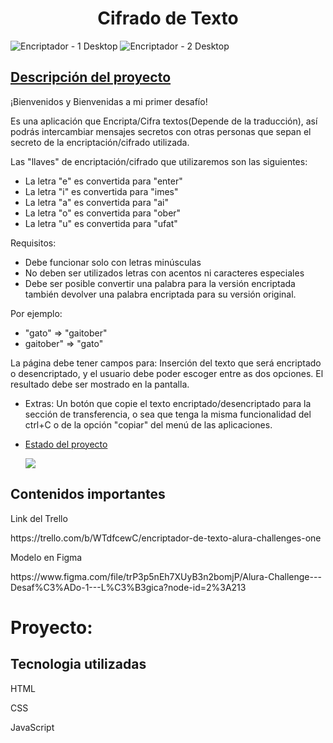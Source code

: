 <h1 align="center"> Cifrado de Texto </h1>

![Encriptador - 1 Desktop](https://user-images.githubusercontent.com/83296577/195405245-8a08387c-33db-4cbd-ad13-ea39d43be7a8.jpg)
![Encriptador - 2 Desktop](https://user-images.githubusercontent.com/83296577/195405276-99f4ffda-6061-4d6d-a27f-29ca1cb17e3c.jpg)


[<h2>Descripción del proyecto</h2>](#descripción-del-proyecto)
  <p align="left">
  
  ¡Bienvenidos y Bienvenidas a mi primer desafío!

Es una aplicación que Encripta/Cifra textos(Depende de la traducción), así podrás intercambiar mensajes secretos con otras personas que sepan el secreto de la encriptación/cifrado utilizada.

Las "llaves" de encriptación/cifrado que utilizaremos son las siguientes:

  
* La letra "e" es convertida para "enter"
* La letra "i" es convertida para "imes"
* La letra "a" es convertida para "ai"
* La letra "o" es convertida para "ober"
* La letra "u" es convertida para "ufat"
 
Requisitos:
- Debe funcionar solo con letras minúsculas
- No deben ser utilizados letras con acentos ni caracteres especiales
- Debe ser posible convertir una palabra para la versión encriptada también devolver una palabra encriptada para su versión original.

 Por ejemplo:
* "gato" => "gaitober"
* gaitober" => "gato"

La página debe tener campos para:
Inserción del texto que será encriptado o desencriptado, y el usuario debe poder escoger entre as dos opciones.
El resultado debe ser mostrado en la pantalla.

- Extras:
Un botón que copie el texto encriptado/desencriptado para la sección de transferencia, o sea que tenga la misma funcionalidad del ctrl+C o de la opción "copiar" del menú de las aplicaciones.

   </p>



* [Estado del proyecto](#Estado-del-proyecto)  
    <p align="left">
   <img src="https://img.shields.io/badge/STATUS-EN%20DESAROLLO-green">
   </p>

<h2>Contenidos importantes</h2>
<p>Link del Trello </p>
<p>https://trello.com/b/WTdfcewC/encriptador-de-texto-alura-challenges-one</p>
<p>Modelo en Figma </p>
<p>https://www.figma.com/file/trP3p5nEh7XUyB3n2bomjP/Alura-Challenge---Desaf%C3%ADo-1---L%C3%B3gica?node-id=2%3A213</p>
<h1>Proyecto:</h1>

<h2>Tecnologia utilizadas</h2>
<p>HTML</p>
<p>CSS</p>
<p>JavaScript</p>

